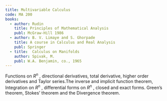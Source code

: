 ```yaml
---
title: Multivariable Calculus
code: MA 200
books:
  - author: Rudin
    title: Principles of Mathematical Analysis
    publ: McGraw-Hill 1986 
  - author: B. V. Limaye and S. Ghorpade
    title: A course in Calculus and Real Analysis
    publ: Springer
  - title:  Calculus on Manifolds
    author: Spivak, M.
    publ: W.A. Benjamin, co., 1965
---
```



Functions on $R^n$ , directional derivatives, total derivative, higher order derivatives and Taylor series.The inverse and implicit function theorem,
Integration on $R^n$ , differential forms on  $R^n$ , closed and exact forms. Green’s theorem, Stokes’ theorem and the Divergence theorem.

